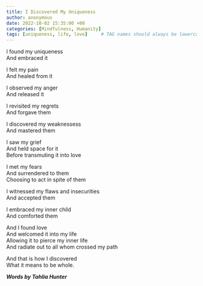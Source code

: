 ```yaml
---
title: I Discovered My Uniqueness
author: anonymous
date: 2022-10-02 15:35:00 +00
categories: [Mindfulness, Humanity]
tags: [uniqueness, life, love]     # TAG names should always be lowercase
---
```


I found my uniqueness  
And embraced it  

I felt my pain  
And healed from it  

I observed my anger  
And released it

I revisited my regrets  
And forgave them

I discovered my weaknessess  
And mastered them

I saw my grief  
And held space for it  
Before transmuting it into love

I met my fears  
And surrendered to them  
Choosing to act in spite of them

I witnessed my flaws and insecurities  
And accepted them

I embraced my inner child  
And comforted them

And I found love  
And welcomed it into my life  
Allowing it to pierce my inner life  
And radiate out to all whom crossed my path

And that is how I discovered  
What it means to be whole.

**_Words by Tahlia Hunter_**